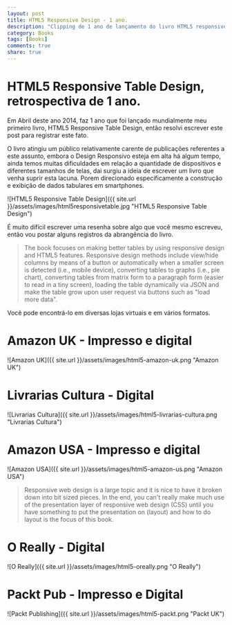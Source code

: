```yaml
---
layout: post
title: HTML5 Responsive Design - 1 ano.
description: "Clipping de 1 ano de lançamento do livro HTML5 responsive table design."
category: Books
tags: [Books]
comments: true
share: true
---
```


# HTML5 Responsive Table Design, retrospectiva de 1 ano.
Em Abril deste ano 2014, faz 1 ano que foi lançado mundialmente meu primeiro livro, HTML5 Responsive Table Design, então
resolvi escrever este post para registrar este fato.

O livro atingiu um público relativamente carente de publicações referentes a este assunto, embora o Design Responsivo
esteja em alta há algum tempo, ainda temos muitas dificuldades em relação a quantidade de dispositivos e diferentes tamanhos de telas,
dai surgiu a ideia de escrever um livro que venha suprir esta lacuna.
Porem direcionado especificamente a construção e exibição de dados tabulares em smartphones.

![HTML5 Responsive Table Design]({{ site.url }}/assets/images/html5responsivetable.jpg "HTML5 Responsive Table Design")

É muito difícil escrever uma resenha sobre algo que você mesmo escreveu, então vou postar alguns registros
da abrangência do livro.

> The book focuses on making better tables by using responsive design and HTML5 features. Responsive design methods include view/hide columns by means of a button or automatically when a smaller screen is detected (i.e., mobile device), converting tables to graphs (i.e., pie chart), converting tables from matrix form to a paragraph form (easier to read in a tiny screen), loading the table dynamically via JSON and make the table grow upon user request via buttons such as "load more data".

Você pode encontrá-lo em diversas lojas virtuais e em vários formatos.

# Amazon UK - Impresso e digital

![Amazon UK]({{ site.url }}/assets/images/html5-amazon-uk.png "Amazon UK")

# Livrarias Cultura - Digital

![Livrarias Cultura]({{ site.url }}/assets/images/html5-livrarias-cultura.png "Livrarias Cultura")

# Amazon USA - Impresso e digital

![Amazon USA]({{ site.url }}/assets/images/html5-amazon-us.png "Amazon USA")

> Responsive web design is a large topic and it is nice to have it broken down into bit sized pieces. In the end, you can't really make much use of the presentation layer of responsive web design (CSS) until you have something to put the presentation on (layout) and how to do layout is the focus of this book.

# O Really - Digital

![O Really]({{ site.url }}/assets/images/html5-oreally.png "O Really")

# Packt Pub - Impresso e Digital

![Packt Publishing]({{ site.url }}/assets/images/html5-packt.png "Packt UK")
